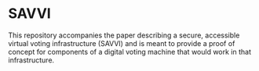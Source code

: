 # SAVVI
This repository accompanies the paper describing a secure, accessible virtual voting infrastructure (SAVVI) and is meant to provide a proof of concept for components of a digital voting machine that would work in that infrastructure.
